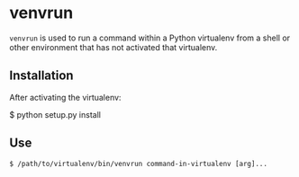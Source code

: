 # venvrun

`venvrun` is used to run a command within a Python virtualenv from a shell or other environment that has not activated that virtualenv.

## Installation

After activating the virtualenv:

$ python setup.py install

## Use

```
$ /path/to/virtualenv/bin/venvrun command-in-virtualenv [arg]...
```
